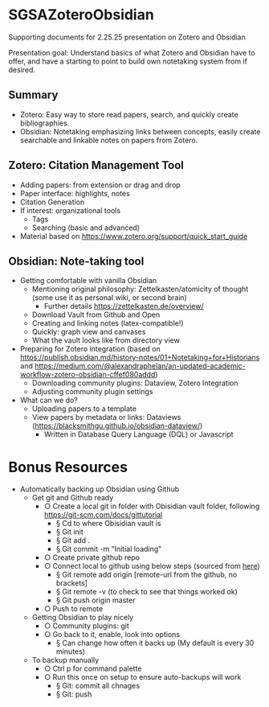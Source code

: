 # SGSAZoteroObsidian
Supporting documents for 2.25.25 presentation on Zotero and Obsidian

Presentation goal: Understand basics of what Zotero and Obsidian have to offer, and have a starting to point to build own notetaking system from if desired.

## Summary
- Zotero: Easy way to store read papers, search, and quickly create bibliographies.
- Obsidian: Notetaking emphasizing links between concepts, easily create searchable and linkable notes on papers from Zotero.

## Zotero: Citation Management Tool
- Adding papers: from extension or drag and drop
- Paper interface: highlights, notes
- Citation Generation
- If interest: organizational tools
  - Tags
  - Searching (basic and advanced)
- Material based on https://www.zotero.org/support/quick_start_guide

## Obsidian: Note-taking tool
- Getting comfortable with vanilla Obsidian
  - Mentioning original philosophy: Zettelkasten/atomicity of thought (some use it as personal wiki, or second brain)
     - Further details https://zettelkasten.de/overview/
  - Download Vault from Github and Open
  - Creating and linking notes (latex-compatible!)
  - Quickly: graph view and canvases
  - What the vault looks like from directory view
- Preparing for Zotero integration (based on https://publish.obsidian.md/history-notes/01+Notetaking+for+Historians and https://medium.com/@alexandraphelan/an-updated-academic-workflow-zotero-obsidian-cffef080addd)
  - Downloading community plugins: Dataview, Zotero Integration
  - Adjusting community plugin settings    
- What can we do?
  - Uploading papers to a template
  - View papers by metadata or links: Dataviews (https://blacksmithgu.github.io/obsidian-dataview/)
    - Written in Database Query Language (DQL) or Javascript
   
# Bonus Resources
- Automatically backing up Obsidian using Github
  - Get git and Github ready
    - ○ Create a local git in folder with Obisidian vault folder, following https://git-scm.com/docs/gittutorial
  		- § Cd to where Obisidian vault is
  		- § Git init
  		- § Git add .
  		- § Git commit -m "Initial loading"
    - ○ Create private github repo
    - ○ Connect local to github using below steps (sourced from [here]([url](https://docs.github.com/en/migrations/importing-source-code/using-the-command-line-to-import-source-code/adding-locally-hosted-code-to-github#adding-a-local-repository-to-github-using-git)))
      - § Git remote add origin [remote-url from the github, no brackets]
      - § Git remote -v   (to check to see that things worked ok)
      - § Git push origin master
    - ○ Push to remote
  - Getting Obsidian to play nicely
    - ○ Community plugins: git
    - ○ Go back to it, enable, look into options
      - § Can change how often it backs up (My default is every 30 minutes)
  - To backup manually
    - ○ Ctrl p for command palette
    - ○ Run this once on setup to ensure auto-backups will work
      - § Git: commit all chnages
      - § Git: push

